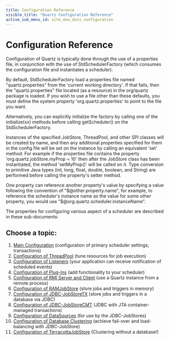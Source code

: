 ```yaml
---
title: Configuration Reference
visible_title: "Quartz Configuration Reference"
active_sub_menu_id: site_mnu_docs_configuration
---
```

# Configuration Reference

Configuration of Quartz is typically done through the use of a properties file, in conjunction with the use of
StdSchedulerFactory (which consumes the configuration file and instantiates a scheduler).


By default, StdSchedulerFactory load a properties file named "quartz.properties" from the 'current working directory'.
If that fails, then the "quartz.properties" file located (as a resource) in the org/quartz package is loaded. If you
wish to use a file other than these defaults, you must define the system property 'org.quartz.properties' to point to
the file you want.

Alternatively, you can explicitly initialize the factory by calling one of the initialize(xx) methods before
calling getScheduler() on the StdSchedulerFactory.

Instances of the specified JobStore, ThreadPool, and other SPI classes will be created by name, and then any
additional properties specified for them in the config file will be set on the instance by calling an equivalent 'set'
method. For example if the properties file contains the property 'org.quartz.jobStore.myProp = 10' then after the
JobStore class has been instantiated, the method 'setMyProp()' will be called on it. Type conversion to primitive
Java types (int, long, float, double, boolean, and String) are performed before calling the property's setter
method.

One property can reference another property's value by specifying a value following the convention of
"$@other.property.name", for example, to reference the scheduler's instance name as the value for some other property,
you would use "$@org.quartz.scheduler.instanceName".

The properties for configuring various aspect of a scheduler are described in these sub-documents:

## Choose a topic:

1. <a href="/documentation/quartz-2.4.x/configuration/ConfigMain.html">Main Configuration</a> (configuration of primary scheduler settings,
    transactions)
1. <a href="/documentation/quartz-2.4.x/configuration/ConfigThreadPool.html">Configuration of ThreadPool</a> (tune resources for job execution)
1. <a href="/documentation/quartz-2.4.x/configuration/ConfigListeners.html">Configuration of Listeners</a> (your application can receive notification of
    scheduled events)
1. <a href="/documentation/quartz-2.4.x/configuration/ConfigPlugins.html">Configuration of Plug-Ins</a> (add functionality to your scheduler)
1. <a href="/documentation/quartz-2.4.x/configuration/ConfigRMI.html">Configuration of RMI Server and Client</a> (use a Quartz instance from a remote
    process)
1. <a href="/documentation/quartz-2.4.x/configuration/ConfigRAMJobStore.html">Configuration of RAMJobStore</a> (store jobs and triggers in memory)
1. <a href="/documentation/quartz-2.4.x/configuration/ConfigJobStoreTX.html">Configuration of JDBC-JobStoreTX</a> (store jobs and triggers in a database
    via JDBC)
1. <a href="/documentation/quartz-2.4.x/configuration/ConfigJobStoreCMT.html">Configuration of JDBC-JobStoreCMT</a> (JDBC with JTA container-managed
    transactions)
1. <a href="/documentation/quartz-2.4.x/configuration/ConfigDataSources.html">Configuration of DataSources</a> (for use by the JDBC-JobStores)
1. <a href="/documentation/quartz-2.4.x/configuration/ConfigJDBCJobStoreClustering.html">Configuration of Database Clustering</a> (achieve fail-over and
    load-balancing with JDBC-JobStore)
1. <a href="/documentation/quartz-2.4.x/configuration/ConfigTerracottaJobStore.html">Configuration of TerracottaJobStore</a> (Clustering without a database!)
